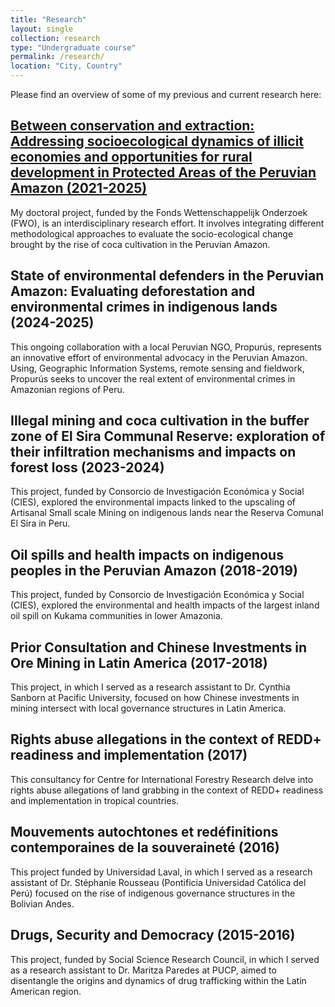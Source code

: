 ```yaml
---
title: "Research"
layout: single
collection: research
type: "Undergraduate course"
permalink: /research/
location: "City, Country"
---
```


Please find an overview of some of my previous and current research here:

## [Between conservation and extraction: Addressing socioecological dynamics of illicit economies and opportunities for rural development in Protected Areas of the Peruvian Amazon (2021-2025)](/research/conservation-extraction/)

My doctoral project, funded by the Fonds Wettenschappelijk Onderzoek (FWO), is an interdisciplinary research effort. It involves integrating different methodological approaches to evaluate the socio-ecological change brought by the rise of coca cultivation in the Peruvian Amazon.

## State of environmental defenders in the Peruvian Amazon: Evaluating deforestation and environmental crimes in indigenous lands (2024-2025)

This ongoing collaboration with a local Peruvian NGO, Propurús, represents an innovative effort of environmental advocacy in the Peruvian Amazon. Using, Geographic Information Systems, remote sensing and fieldwork, Propurús seeks to uncover the real extent of environmental crimes in Amazonian regions of Peru.

## Illegal mining and coca cultivation in the buffer zone of El Sira Communal Reserve: exploration of their infiltration mechanisms and impacts on forest loss (2023-2024)

This project, funded by Consorcio de Investigación Económica y Social (CIES), explored the environmental impacts linked to the upscaling of Artisanal Small scale Mining on indigenous lands near the Reserva Comunal El Sira in Peru.

## Oil spills and health impacts on indigenous peoples in the Peruvian Amazon (2018-2019)

This project, funded by Consorcio de Investigación Económica y Social (CIES), explored the environmental and health impacts of the largest inland oil spill on Kukama communities in lower Amazonia.

## Prior Consultation and Chinese Investments in Ore Mining in Latin America (2017-2018)
This project, in which I served as a research assistant to Dr. Cynthia Sanborn at Pacific University, focused on how Chinese investments in mining intersect with local governance structures in Latin America.

## Rights abuse allegations in the context of REDD+ readiness and implementation (2017)
This consultancy for Centre for International Forestry Research delve into rights abuse allegations of land grabbing in the context of REDD+ readiness and implementation in tropical countries.

## Mouvements autochtones et redéfinitions contemporaines de la souveraineté (2016)
This project funded by  Universidad Laval, in which I served as a research assistant of Dr. Stéphanie Rousseau (Pontificia Universidad Católica del Perú) focused on the rise of indigenous governance structures in the Bolivian Andes.

## Drugs, Security and Democracy (2015-2016)
This project, funded by Social Science Research Council, in which I served as a research assistant to Dr. Maritza Paredes at PUCP, aimed to disentangle the origins and dynamics of drug trafficking within the Latin American region.

